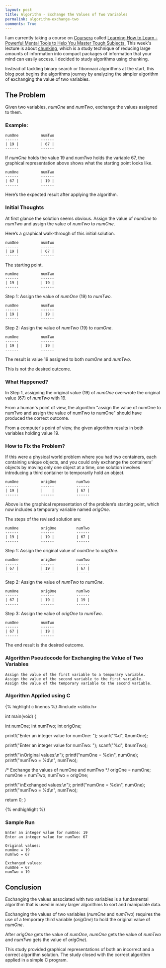 ```yaml
---
layout: post
title: Algorithm - Exchange the Values of Two Variables
permalink: algorithm-exchange-two
comments: True
---
```

I am currently taking a course on [Coursera](http://www.coursera.org) called [Learning How to Learn - Powerful Mental Tools to Help You Master Tough Subjects.](https://www.coursera.org/course/learning) This week's lecture is about [chunking](http://en.wikipedia.org/wiki/Chunking_%28psychology%29), which is a study technique of reducing large amounts of information into compact packages of information that your mind can easily access. I decided to study algorithms using chunking.

Instead of tackling binary search or fibonnaci algorithms at the start, this blog post begins the algorithms journey by analyzing the simpler algorithm of exchanging the value of two variables.

## The Problem
Given two variables, *numOne* and *numTwo*, exchange the values assigned to them.

### Example:

    numOne          numTwo
    ------          ------
    | 19 |          | 67 |
    ------          ------

If *numOne* holds the value 19 and *numTwo* holds the variable 67, the graphical representation above shows what the starting point looks like.

    numOne          numTwo
    ------          ------
    | 67 |          | 19 |
    ------          ------

Here’s the expected result after applying the algorithm.

### Initial Thoughts

At first glance the solution seems obvious. Assign the value of *numOne* to *numTwo* and assign the value of *numTwo* to *numOne*.

Here’s a graphical walk-through of this initial solution.

    numOne          numTwo
    ------          ------
    | 19 |          | 67 |
    ------          ------

The starting point.

    numOne          numTwo 
    ------          ------
    | 19 |          | 19 |
    ------          ------

Step 1: Assign the value of *numOne* (19) to *numTwo*.

    numOne          numTwo
    ------          ------
    | 19 |          | 19 |
    ------          ------

Step 2: Assign the value of *numTwo* (19) to *numOne*.

    numOne          numTwo
    ------          ------
    | 19 |          | 19 |
    ------          ------

The result is value 19 assigned to both *numOne* and *numTwo*.

This is not the desired outcome.

### What Happened?

In Step 1, assigning the original value (19) of *numOne* overwrote the original value (67) of *numTwo* with 19.

From a human's point of view, the algorithm "assign the value of numOne to numTwo and assign the value of numTwo to numOne" should have produced the correct outcome.

From a computer's point of view, the given algorithm results in both variables holding value 19.

### How to Fix the Problem?

If this were a physical world problem where you had two containers, each containing unique objects, and you could only exchange the containers’ objects by moving only one object at a time, one solution involves introducing a third container to temporarily hold an object.

    numOne          origOne         numTwo
    ------          ------          ------
    | 19 |          |    |          | 67 |
    ------          ------          ------

Above is the graphical representation of the problem’s starting point, which now includes a temporary variable named *origOne*.

The steps of the revised solution are:

    numOne          origOne         numTwo
    ------          ------          ------
    | 19 |          | 19 |          | 67 |
    ------          ------          ------

Step 1: Assign the original value of *numOne* to *origOne*.

    numOne          origOne         numTwo
    ------          ------          ------
    | 67 |          | 19 |          | 67 |
    ------          ------          ------

Step 2: Assign the value of *numTwo* to *numOne*.

    numOne          origOne         numTwo
    ------          ------          ------
    | 67 |          | 19 |          | 19 |
    ------          ------          ------

Step 3: Assign the value of *origOne* to *numTwo*.

    numOne          numTwo
    ------          ------
    | 67 |          | 19 |
    ------          ------

The end result is the desired outcome.

### Algorithm Pseudocode for Exchanging the Value of Two Variables

    Assign the value of the first variable to a temporary variable.
    Assign the value of the second variable to the first variable.
    Assign the value of the temporary variable to the second variable.

### Algorithm Applied using C

{% highlight c linenos %}
#include <stdio.h>

int main(void) {

   int numOne;
   int numTwo;
   int origOne;

   printf("Enter an integer value for numOne: ");
   scanf("%d", &numOne);

   printf("Enter an integer value for numTwo: ");
   scanf("%d", &numTwo);

   printf("\nOriginal values:\n");
   printf("numOne = %d\n", numOne);
   printf("numTwo = %d\n", numTwo);

   /* Exchange the values of numOne and numTwo */
   origOne = numOne;
   numOne = numTwo;
   numTwo = origOne;

   printf("\nExchanged values:\n");
   printf("numOne = %d\n", numOne);
   printf("numTwo = %d\n", numTwo);

   return 0;
}

{% endhighlight %}

### Sample Run

    Enter an integer value for numOne: 19
    Enter an integer value for numTwo: 67
         
    Original values:
    numOne = 19
    numTwo = 67
         
    Exchanged values:
    numOne = 67
    numTwo = 19

## Conclusion

Exchanging the values associated with two variables is a fundamental algorithm that is used in many larger algorithms to sort and manipulate data.

Exchanging the values of two variables (*numOne* and *numTwo*) requires the use of a temporary third variable (*origOne*) to hold the original value of *numOne*.

After *origOne* gets the value of *numOne*, *numOne* gets the value of *numTwo* and *numTwo* gets the value of *origOne*).

This study provided graphical representations of both an incorrect and a correct algorithm solution. The study closed with the correct algorithm applied in a simple C program.
